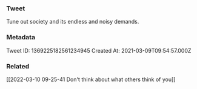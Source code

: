 ### Tweet
Tune out society and its endless and noisy demands.

### Metadata
Tweet ID: 1369225182561234945
Created At: 2021-03-09T09:54:57.000Z

### Related
[[2022-03-10 09-25-41 Don't think about what others think of you]]

